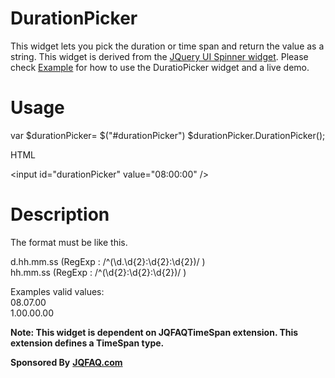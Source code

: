 DurationPicker
==============
This widget lets you pick the duration or time span and return the value as a string.
This widget is derived from the <a href="http://api.jqueryui.com/datepicker/">JQuery UI Spinner widget<a/>. Please check <a href="http://jqfaq.com/how-to-use-durationpicker-widget/">Example<a/> for how to use the DuratioPicker widget and a live demo.



Usage
=====

var $durationPicker= $("#durationPicker")
$durationPicker.DurationPicker();


<p>HTML </p>
&lt;input id="durationPicker" value="08:00:00" /&gt;

Description
===========

The format must be like this.

d.hh.mm.ss (RegExp : /^(\d.\d{2}:\d{2}:\d{2})/ )  
hh.mm.ss (RegExp : /^(\d{2}:\d{2}:\d{2})/ )  

Examples valid values:        
08.07.00                       
1.00.00.00       

<strong>Note: This widget is dependent on JQFAQTimeSpan extension. This extension defines a TimeSpan type.</strong>
     
<strong>Sponsored By</strong> <a href="http://jqfaq.com/"><b>JQFAQ.com</b></a> 
